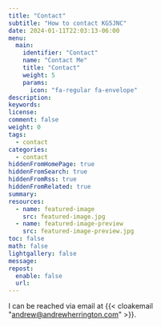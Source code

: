 ```yaml
---
title: "Contact"
subtitle: "How to contact KG5JNC"
date: 2024-01-11T22:03:13-06:00
menu:
  main:
    identifier: "Contact"
    name: "Contact Me"
    title: "Contact"
    weight: 5
    params:
      icon: "fa-regular fa-envelope"
description:
keywords:
license:
comment: false
weight: 0
tags:
  - contact
categories:
  - contact
hiddenFromHomePage: true
hiddenFromSearch: true
hiddenFromRss: true
hiddenFromRelated: true
summary:
resources:
  - name: featured-image
    src: featured-image.jpg
  - name: featured-image-preview
    src: featured-image-preview.jpg
toc: false
math: false
lightgallery: false
message:
repost:
  enable: false
  url:
---
```


<!-- markdownlint-disable MD034 -->
I can be reached via email at {{< cloakemail "andrew@andrewherrington.com" >}}.
<!-- markdownlint-enable MD034 -->
